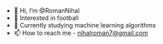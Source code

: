 - 👋 Hi, I’m @RomanNihal
- 👀 Interested in football
- 🌱 Currently studying machine learning algorithms
- 📫 How to reach me - nihalroman7@gmail.com

<!---
RomanNihal/RomanNihal is a ✨ special ✨ repository because its `README.md` (this file) appears on your GitHub profile.
You can click the Preview link to take a look at your changes.
--->
